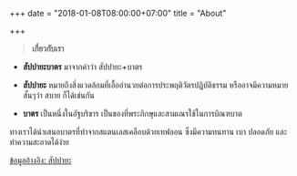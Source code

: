 +++
date = "2018-01-08T08:00:00+07:00"
title = "About"

+++
> **เกี่ยวกับเรา**

* **สัปปายะบาตร** มาจากคำว่า สัปปายะ+บาตร
* **สัปปายะ** หมายถึงสิ่งแวดล้อมที่เอื้ออำนวยต่อการประพฤติวัตรปฏิบัติธรรม หรืออาจมีความหมายสั้นๆว่า สบาย ก็ได้เช่นกัน


* **บาตร** เป็นหนึ่งในอัฐบริขาร เป็นของที่พระภิกษุและสามเณรใช้ในการบิณฑบาต

ทางเราได้นำเสนอบาตรที่ทำจากสแตนเลสเคลือบด้วยเทฟลอน ซึ่งมีความทนทาน เบา ปลอดภัย และทำความสะอาดได้ง่าย

[ข้อมูลอ้างอิง: สัปปายะ](https://www.phuttha.com/%E0%B8%9E%E0%B8%A3%E0%B8%B0%E0%B8%AA%E0%B8%87%E0%B8%86%E0%B9%8C/%E0%B8%84%E0%B8%A7%E0%B8%B2%E0%B8%A1%E0%B8%A3%E0%B8%B9%E0%B9%89%E0%B9%80%E0%B8%81%E0%B8%B5%E0%B9%88%E0%B8%A2%E0%B8%A7%E0%B8%81%E0%B8%B1%E0%B8%9A%E0%B8%9E%E0%B8%A3%E0%B8%B0%E0%B8%AA%E0%B8%87%E0%B8%86%E0%B9%8C/%E0%B8%AA%E0%B8%B1%E0%B8%9B%E0%B8%9B%E0%B8%B2%E0%B8%A2%E0%B8%B0-%E0%B9%97 "reference")